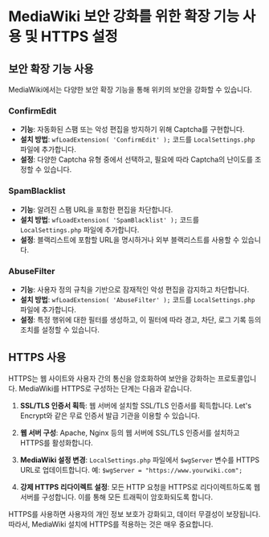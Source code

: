 # MediaWiki 보안 강화를 위한 확장 기능 사용 및 HTTPS 설정

## 보안 확장 기능 사용

MediaWiki에서는 다양한 보안 확장 기능을 통해 위키의 보안을 강화할 수 있습니다.

### ConfirmEdit

- **기능**: 자동화된 스팸 또는 악성 편집을 방지하기 위해 Captcha를 구현합니다.
- **설치 방법**: `wfLoadExtension( 'ConfirmEdit' );` 코드를 `LocalSettings.php` 파일에 추가합니다.
- **설정**: 다양한 Captcha 유형 중에서 선택하고, 필요에 따라 Captcha의 난이도를 조정할 수 있습니다.

### SpamBlacklist

- **기능**: 알려진 스팸 URL을 포함한 편집을 차단합니다.
- **설치 방법**: `wfLoadExtension( 'SpamBlacklist' );` 코드를 `LocalSettings.php` 파일에 추가합니다.
- **설정**: 블랙리스트에 포함할 URL을 명시하거나 외부 블랙리스트를 사용할 수 있습니다.

### AbuseFilter

- **기능**: 사용자 정의 규칙을 기반으로 잠재적인 악성 편집을 감지하고 차단합니다.
- **설치 방법**: `wfLoadExtension( 'AbuseFilter' );` 코드를 `LocalSettings.php` 파일에 추가합니다.
- **설정**: 특정 행위에 대한 필터를 생성하고, 이 필터에 따라 경고, 차단, 로그 기록 등의 조치를 설정할 수 있습니다.

## HTTPS 사용

HTTPS는 웹 사이트와 사용자 간의 통신을 암호화하여 보안을 강화하는 프로토콜입니다. MediaWiki를 HTTPS로 구성하는 단계는 다음과 같습니다.

1. **SSL/TLS 인증서 획득**: 웹 서버에 설치할 SSL/TLS 인증서를 획득합니다. Let's Encrypt와 같은 무료 인증서 발급 기관을 이용할 수 있습니다.

2. **웹 서버 구성**: Apache, Nginx 등의 웹 서버에 SSL/TLS 인증서를 설치하고 HTTPS를 활성화합니다.

3. **MediaWiki 설정 변경**: `LocalSettings.php` 파일에서 `$wgServer` 변수를 HTTPS URL로 업데이트합니다. 예: `$wgServer = "https://www.yourwiki.com";`

4. **강제 HTTPS 리다이렉트 설정**: 모든 HTTP 요청을 HTTPS로 리다이렉트하도록 웹 서버를 구성합니다. 이를 통해 모든 트래픽이 암호화되도록 합니다.

HTTPS를 사용하면 사용자의 개인 정보 보호가 강화되고, 데이터 무결성이 보장됩니다. 따라서, MediaWiki 설치에 HTTPS를 적용하는 것은 매우 중요합니다.
